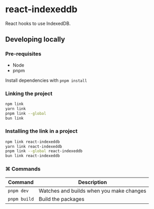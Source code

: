 # react-indexeddb

React hooks to use IndexedDB.

## Developing locally

### Pre-requisites

- Node
- pnpm

Install dependencies with `pnpm install`

### Linking the project

```bash
npm link
yarn link
pnpm link --global
bun link
```

### Installing the link in a project

```bash
npm link react-indexeddb
yarn link react-indexeddb
pnpm link --global react-indexeddb
bun link react-indexeddb
```

### ⌘ Commands

| Command      | Description                              |
| ------------ | ---------------------------------------- |
| `pnpm dev`   | Watches and builds when you make changes |
| `pnpm build` | Build the packages                       |
